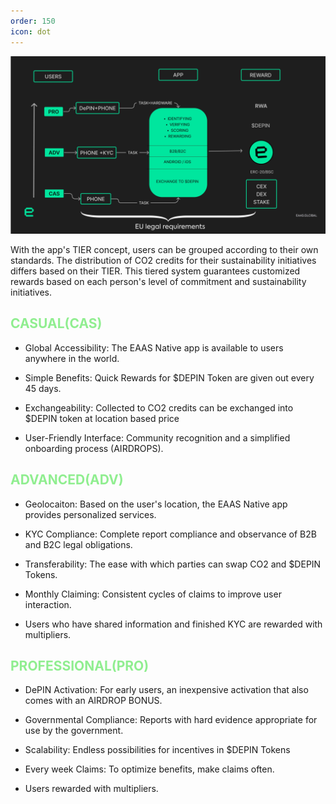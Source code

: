 ```yaml
---
order: 150
icon: dot
---
```


![](/src/headers/reward.jpg)


With the app's TIER concept, users can be grouped according to their own standards. The distribution of CO2 credits for their sustainability initiatives differs based on their TIER. This tiered system guarantees customized rewards based on each person's level of commitment and sustainability initiatives.  

## <span style="color:lightgreen">CASUAL(CAS)</span>
- Global Accessibility: The EAAS Native app is available to users anywhere in the world.

- Simple Benefits: Quick Rewards for $DEPIN Token are given out every 45 days.

- Exchangeability: Collected to CO2 credits can be exchanged into $DEPIN token at location based price

- User-Friendly Interface: Community recognition and a simplified onboarding process (AIRDROPS).

## <span style="color:lightgreen">ADVANCED(ADV)</span>
-  Geolocaiton: Based on the user's location, the EAAS Native app provides personalized services.

- KYC Compliance: Complete report compliance and observance of B2B and B2C legal obligations.

- Transferability: The ease with which parties can swap CO2 and $DEPIN Tokens.

- Monthly Claiming: Consistent cycles of claims to improve user interaction.

- Users who have shared information and finished KYC are rewarded with multipliers.

## <span style="color:lightgreen">PROFESSIONAL(PRO)</span>

- DePIN Activation: For early users, an inexpensive activation that also comes with an AIRDROP BONUS.

- Governmental Compliance: Reports with hard evidence appropriate for use by the government.  

- Scalability: Endless possibilities for incentives in $DEPIN Tokens  

- Every week Claims: To optimize benefits, make claims often.  

- Users rewarded with multipliers.